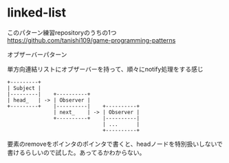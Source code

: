 # linked-list

このパターン練習repositoryのうちの1つ  
https://github.com/tanishi109/game-programming-patterns

オブザーバーパターン

単方向連結リストにオブザーバーを持って、順々にnotify処理をする感じ

```
+---------+
| Subject |
|---------|    +----------+
| head_   | -> | Observer |
+---------+    |----------|    +----------+
               | next_    | -> | Observer |
               +----------+    |----------|
                               | ...      |
                               +----------+
```

要素のremoveをポインタのポインタで書くと、headノードを特別扱いしないで書けるらしいので試した。あってるかわからない。
